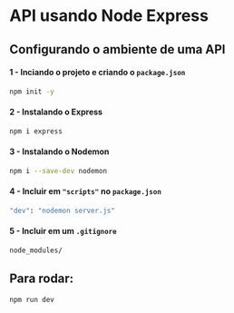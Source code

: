 # API usando Node Express

## Configurando o ambiente de uma API

#### 1 - Inciando o projeto e criando o `package.json`
```bash
npm init -y
```

#### 2 - Instalando o Express
```bash
npm i express
```

#### 3 - Instalando o Nodemon
```bash
npm i --save-dev nodemon
```

#### 4 - Incluir em `"scripts"` no `package.json`
```bash
"dev": "nodemon server.js"
```

#### 5 - Incluir em um `.gitignore`
```bash
node_modules/
```

## Para rodar:
```bash
npm run dev
```